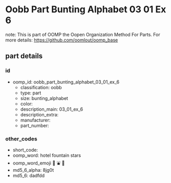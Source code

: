 # Oobb Part Bunting Alphabet 03 01 Ex 6  

note: This is part of OOMP the Oopen Organization Method For Parts. For more details: https://github.com/oomlout/oomp_base

##  part details





### id
* oomp_id: oobb_part_bunting_alphabet_03_01_ex_6
  * classification: oobb
  * type: part
  * size: bunting_alphabet
  * color: 
  * description_main: 03_01_ex_6
  * description_extra: 
  * manufacturer: 
  * part_number: 

### other_codes
* short_code: 
* oomp_word: hotel fountain stars
* oomp_word_emoji :hotel: :fountain: :stars:
* md5_6_alpha: 8jg0t
* md5_6: dadfdd